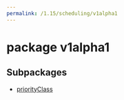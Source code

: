```yaml
---
permalink: /1.15/scheduling/v1alpha1
---
```


# package v1alpha1



## Subpackages

* [priorityClass](scheduling-v1alpha1-priorityClass.md)